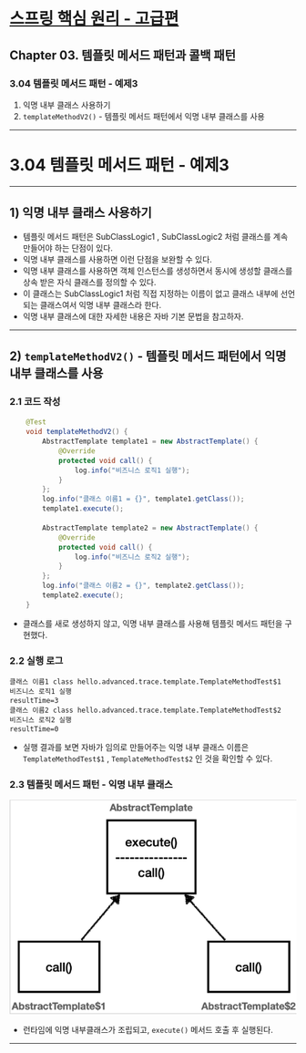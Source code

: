 # <a href = "../README.md" target="_blank">스프링 핵심 원리 - 고급편</a>
## Chapter 03. 템플릿 메서드 패턴과 콜백 패턴
### 3.04 템플릿 메서드 패턴 - 예제3
1) 익명 내부 클래스 사용하기
2) `templateMethodV2()` - 템플릿 메서드 패턴에서 익명 내부 클래스를 사용
---

# 3.04 템플릿 메서드 패턴 - 예제3

---

## 1) 익명 내부 클래스 사용하기
- 템플릿 메서드 패턴은 SubClassLogic1 , SubClassLogic2 처럼 클래스를 계속 만들어야 하는 단점이 있다.
- 익명 내부 클래스를 사용하면 이런 단점을 보완할 수 있다.
- 익명 내부 클래스를 사용하면 객체 인스턴스를 생성하면서 동시에 생성할 클래스를 상속 받은 자식 클래스를 정의할 수 있다.
- 이 클래스는 SubClassLogic1 처럼 직접 지정하는 이름이 없고 클래스 내부에 선언되는 클래스여서 익명 내부 클래스라 한다.
- 익명 내부 클래스에 대한 자세한 내용은 자바 기본 문법을 참고하자.

---

## 2) `templateMethodV2()` - 템플릿 메서드 패턴에서 익명 내부 클래스를 사용

### 2.1 코드 작성
```java
    @Test
    void templateMethodV2() {
        AbstractTemplate template1 = new AbstractTemplate() {
            @Override
            protected void call() {
                log.info("비즈니스 로직1 실행");
            }
        };
        log.info("클래스 이름1 = {}", template1.getClass());
        template1.execute();

        AbstractTemplate template2 = new AbstractTemplate() {
            @Override
            protected void call() {
                log.info("비즈니스 로직2 실행");
            }
        };
        log.info("클래스 이름2 = {}", template2.getClass());
        template2.execute();
    }
```
- 클래스를 새로 생성하지 않고, 익명 내부 클래스를 사용해 템플릿 메서드 패턴을 구현했다.

### 2.2 실행 로그 
```shell
클래스 이름1 class hello.advanced.trace.template.TemplateMethodTest$1
비즈니스 로직1 실행
resultTime=3
클래스 이름2 class hello.advanced.trace.template.TemplateMethodTest$2
비즈니스 로직2 실행
resultTime=0
```
- 실행 결과를 보면 자바가 임의로 만들어주는 익명 내부 클래스 이름은 `TemplateMethodTest$1` ,
`TemplateMethodTest$2` 인 것을 확인할 수 있다.

### 2.3 템플릿 메서드 패턴 - 익명 내부 클래스
![template_method_pattern3](img/template_method_pattern3.png)
- 런타임에 익명 내부클래스가 조립되고, `execute()` 메서드 호출 후 실행된다.

---
